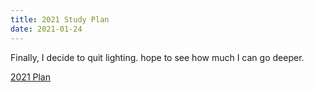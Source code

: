 ```yaml
---
title: 2021 Study Plan
date: 2021-01-24
---
```



Finally, I decide to quit lighting. hope to see how much I can go deeper.
<br>

[2021 Plan](https://docs.google.com/spreadsheets/d/1Lx<u>oKix42A</u>h2AZKb3Oc_ztPUzhkhVzNkqsiERLV7ds/edit=0)
<br>


